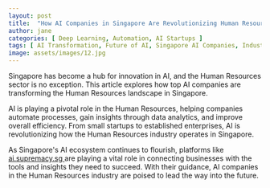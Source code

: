 ```yaml
---
layout: post
title:  "How AI Companies in Singapore Are Revolutionizing Human Resources"
author: jane
categories: [ Deep Learning, Automation, AI Startups ]
tags: [ AI Transformation, Future of AI, Singapore AI Companies, Industry Disruption ]
image: assets/images/12.jpg
---
```


Singapore has become a hub for innovation in AI, and the Human Resources sector is no exception. This article explores how top AI companies are transforming the Human Resources landscape in Singapore.

AI is playing a pivotal role in the Human Resources, helping companies automate processes, gain insights through data analytics, and improve overall efficiency. From small startups to established enterprises, AI is revolutionizing how the Human Resources industry operates in Singapore.

As Singapore's AI ecosystem continues to flourish, platforms like <a href="https://ai.supremacy.sg" target="_blank"> ai.supremacy.sg </a> are playing a vital role in connecting businesses with the tools and insights they need to succeed. With their guidance, AI companies in the Human Resources industry are poised to lead the way into the future.
